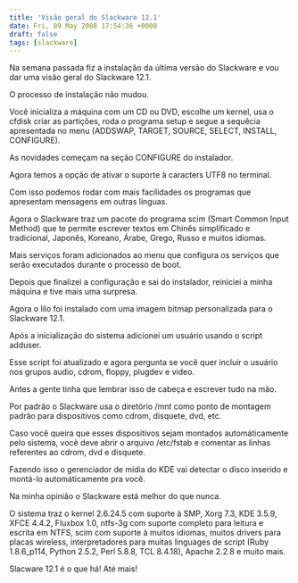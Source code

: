 ```yaml
---
title: 'Visão geral do Slackware 12.1'
date: Fri, 09 May 2008 17:54:36 +0000
draft: false
tags: [slackware]
---
```

Na semana passada fiz a instalação da última versão do Slackware e vou dar uma visão geral do Slackware 12.1.

O processo de instalação não mudou.

Você inicializa a máquina com um CD ou DVD, escolhe um kernel, usa o cfdisk criar as partições, roda o programa setup e segue a sequêcia apresentada no menu (ADDSWAP, TARGET, SOURCE, SELECT, INSTALL, CONFIGURE).

As novidades começam na seção CONFIGURE do instalador.

Agora temos a opção de ativar o suporte à caracters UTF8 no terminal.

Com isso podemos rodar com mais facilidades os programas que apresentam mensagens em outras línguas.

Agora o Slackware traz um pacote do programa scim (Smart Common Input Method) que te permite escrever textos em Chinês simplificado e tradicional, Japonês, Koreano, Árabe, Grego, Russo e muitos idiomas.

Mais serviços foram adicionados ao menu que configura os serviços que serão executados durante o processo de boot.

Depois que finalizei a configuração e sai do instalador, reiniciei a minha máquina e tive mais uma surpresa.

Agora o lilo foi instalado com uma imagem bitmap personalizada para o Slackware 12.1.

Após a inicialização do sistema adicionei um usuário usando o script adduser.

Esse script foi atualizado e agora pergunta se você quer incluir o usuário nos grupos audio, cdrom, floppy, plugdev e video.

Antes a gente tinha que lembrar isso de cabeça e escrever tudo na mão.

Por padrão o Slackware usa o diretório /mnt como ponto de montagem padrão para dispositivos como cdrom, disquete, dvd, etc.

Caso você queira que esses dispositivos sejam montados automáticamente pelo sistema, você deve abrir o arquivo /etc/fstab e comentar as linhas referentes ao cdrom, dvd e disquete.

Fazendo isso o gerenciador de mídia do KDE vai detectar o disco inserido e montá-lo automáticamente pra você.

Na minha opinião o Slackware está melhor do que nunca.

O sistema traz o kernel 2.6.24.5 com suporte à SMP, Xorg 7.3, KDE 3.5.9, XFCE 4.4.2, Fluxbox 1.0, ntfs-3g com suporte completo para leitura e escrita em NTFS, scim com suporte à muitos idiomas, muitos drivers para placas wireless, interpretadores para muitas linguages de script (Ruby 1.8.6_p114, Python 2.5.2, Perl 5.8.8, TCL 8.4.18), Apache 2.2.8 e muito mais.

Slacware 12.1 é o que há! Até mais!